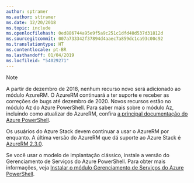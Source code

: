 ```yaml
---
author: sptramer
ms.author: sttramer
ms.date: 12/20/2018
ms.topic: include
ms.openlocfilehash: 0ed886744a95e9f5a9c251c1dfd40d537d31812d
ms.sourcegitcommit: 007a733342f37894d4aaec7a859dc1ca93c00c92
ms.translationtype: HT
ms.contentlocale: pt-BR
ms.lasthandoff: 01/04/2019
ms.locfileid: "54029271"
---
```

> [!NOTE]
> 
> A partir de dezembro de 2018, nenhum recurso novo será adicionado ao módulo AzureRM. O AzureRM continuará a ter suporte e receber as correções de bugs até dezembro de 2020. Novos recursos estão no módulo Az do Azure PowerShell. Para saber mais sobre o módulo Az, incluindo como atualizar do AzureRM, confira [a principal documentação do Azure PowerShell](/powershell/azure).
>
> Os usuários do Azure Stack devem continuar a usar o AzureRM por enquanto. A última versão do AzureRM que dá suporte ao Azure Stack é [AzureRM 2.3.0](/powershell/azure/azurerm?view=azurermps-2.3.0).
>
> Se você usar o modelo de implantação clássico, instale a versão do Gerenciamento de Serviços do Azure PowerShell.
> Para obter mais informações, veja [Instalar o módulo Gerenciamento de Serviços do Azure PowerShell](/powershell/azure/servicemanagement/install-azure-ps).
